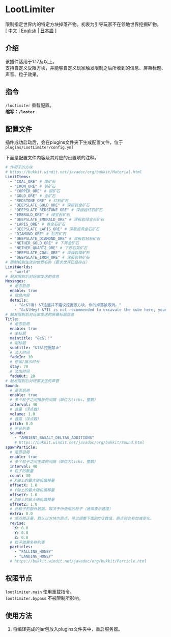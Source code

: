 # LootLimiter
限制指定世界内的特定方块掉落产物。初衷为引导玩家不在领地世界挖掘矿物。  
[ 中文 | [English](https://github.com/reuAC/LootLimiter/blob/reuAC/README_EN.md) | [日本語](https://github.com/reuAC/LootLimiter/blob/reuAC/README_JP.md) ]

## 介绍
该插件适用于1.17及以上。  
支持自定义受限方块，并能够自定义玩家触发限制之后所收到的信息、屏幕标题、声音、粒子效果。
## 指令
`/lootimiter` 重载配置。  
**缩写：`/looter`**

## 配置文件
插件成功启动后，会在plugins文件夹下生成配置文件，位于 `plugins/LootLimiter/config.yml`  

下面是配置文件内容及其对应的设置项的注释。

```yaml
# 作用于的方块
# https://bukkit.windit.net/javadoc/org/bukkit/Material.html
LimitItems:
  - "COAL_ORE" # 煤矿石
  - "IRON_ORE" # 铁矿石
  - "COPPER_ORE" # 铜矿石
  - "GOLD_ORE" # 金矿石
  - "REDSTONE_ORE" # 红石矿石
  - "DEEPSLATE_GOLD_ORE" # 深板岩金矿石
  - "DEEPSLATE_REDSTONE_ORE" # 深板岩红石矿石
  - "EMERALD_ORE" # 绿宝石矿石
  - "DEEPSLATE_EMERALD_ORE" # 深板岩绿宝石矿石
  - "LAPIS_ORE" # 青金石矿石
  - "DEEPSLATE_LAPIS_ORE" # 深板岩青金石矿石
  - "DIAMOND_ORE" # 钻石矿石
  - "DEEPSLATE_DIAMOND_ORE" # 深板岩钻石矿石
  - "NETHER_GOLD_ORE" # 下界金矿石
  - "NETHER_QUARTZ_ORE" # 下界石英矿石
  - "DEEPSLATE_COAL_ORE" # 深板岩煤矿石
  - "DEEPSLATE_IRON_ORE" # 深板岩铁矿石
# 限制机制生效的世界名称（要求世界已经存在）
LimitWorlds:
  - "world"
# 触发限制后对玩家发送的信息
Messages:
  # 是否启用
  enable: true
  # 信息内容
  details:
    - "&c&l嘿! &7这里并不建议挖掘该方块，你的掉落被取消。"
    - "&c&lHey! &7It is not recommended to excavate the cube here, your drop is canceled."
# 触发限制后对玩家发送的屏幕标题信息
Title:
  # 是否启用
  enable: true
  # 主标题
  maintitle: "&c&l！"
  # 副标题
  subtitle: "&7&l挖掘禁止"
  # 淡入时间
  fadeIn: 10
  # 停留/展示时长
  stay: 70
  # 淡出时间
  fadeOut: 20
# 触发限制后对玩家发送的声音
Sound:
  # 是否启用
  enable: true
  # 多个粒子之间播放的间隔（单位为ticks，整数）
  interval: 40
  # 音量（浮点数）
  volume: 1.0
  # 音高（浮点数）
  pitch: 0.0
  # 声音列表
  sounds:
    - "AMBIENT_BASALT_DELTAS_ADDITIONS"
    # https://bukkit.windit.net/javadoc/org/bukkit/Sound.html
spawnParticle:
  # 是否启用
  enable: true
  # 多个粒子之间生成的间隔（单位为ticks，整数）
  interval: 40
  # 粒子的数量
  count: 30
  # X轴上的最大随机偏移量
  offsetX: 1.0
  # Y轴上的最大随机偏移量
  offsetY: 1.0
  # Z轴上的最大随机偏移量
  offsetZ: 1.0
  # 此粒子的额外数据，取决于所使用的粒子（通常表示速度）
  extra: 0.0
  # 原点修正量，默认以方块为原点，可以调整下面的XYZ数值，原点则会有加减变化。
  revise:
    X: 0.0
    Y: 0.0
    Z: 0.0
  # 粒子效果名称列表
  particles:
    - "FALLING_HONEY"
    - "LANDING_HONEY"
  # https://bukkit.windit.net/javadoc/org/bukkit/Particle.html
```

## 权限节点
`lootlimiter.main` 使用重载指令。  
`lootlimiter.bypass` 不被限制所影响。

## 使用方法
1. 将编译完成的jar包放入plugins文件夹中，重启服务器。